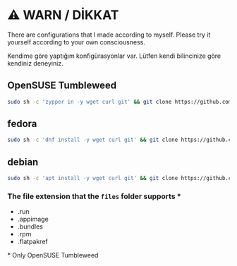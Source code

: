 # ⚠️ WARN / DİKKAT

There are configurations that I made according to myself. Please try it yourself according to your own consciousness.

Kendime göre yaptığım konfigürasyonlar var. Lütfen kendi bilincinize göre kendiniz deneyiniz.

## OpenSUSE Tumbleweed

```bash
sudo sh -c 'zypper in -y wget curl git' && git clone https://github.com/herrwinfried/myconfig.git -b linux && mkdir -p myconfig/files && chmod +x myconfig/*.sh
```
## fedora

```bash
sudo sh -c 'dnf install -y wget curl git' && git clone https://github.com/herrwinfried/myconfig.git -b linux && mkdir -p myconfig/files && chmod +x myconfig/*.sh
```

## debian

```bash
sudo sh -c 'apt install -y wget curl git' && git clone https://github.com/herrwinfried/myconfig.git -b linux && mkdir -p myconfig/files && chmod +x myconfig/*.sh
```
### The file extension that the `files` folder supports *
- .run
- .appimage
- .bundles
- .rpm
- .flatpakref

\* Only OpenSUSE Tumbleweed